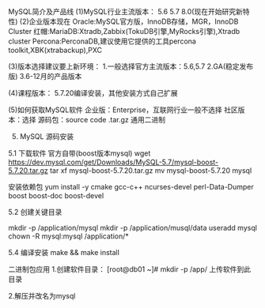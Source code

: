 MySQL简介及产品线
(1)MySQL行业主流版本：
5.6
5.7
8.0(现在开始研究新特性)
(2)企业版本现在
Oracle:MySQL官方版，InnoDB存储，MGR，InnoDB Cluster
红帽:MariaDB:Xtradb,Zabbix(TokuDB引擎,MyRocks引擎),Xtradb cluster
Percona:PerconaDB,建议使用它提供的工具percona toolkit,XBK(xtrabackup),PXC

(3)版本选择建议要上新环境：
1.一般选择官方主流版本：5.6,5.7
2.GA(稳定发布版)
3.6-12月的产品版本

(4)课程版本：
5.7.20编译安装，其他安装方式自己扩展

(5)如何获取MySQL软件
企业版：Enterprise，互联网行业一般不选择
社区版本：选择
        源码包：source code .tar.gz
        通用二进制

5. MySQL 源码安装

5.1 下载软件
官方自带(boost版本mysql)
wget https://dev.mysql.com/get/Downloads/MySQL-5.7/mysql-boost-5.7.20.tar.gz
tar xf mysql-boost-5.7.20.tar.gz
mv mysql-boost-5.7.20 mysql

安装依赖包
yum install -y cmake gcc-c++ ncurses-devel perl-Data-Dumper boost boost-doc boost-devel

5.2 创建关键目录

mkdir -p /application/mysql
mkdir -p /application/musql/data
useradd mysql
chown -R mysql:mysql /application/*

5.4 编译安装
make && make install

二进制包应用
1.创建软件目录：
[root@db01 ~]# mkdir -p /app/
上传软件到此目录

2.解压并改名为mysql
